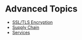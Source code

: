 # Advanced Topics

- [SSL/TLS Encryption](./ssl-tls/README.md)
- [Supply Chain](./supply-chain/README.md)
- [Services](./services/README.md)